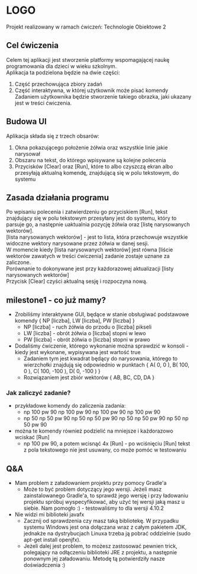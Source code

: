 # LOGO
Projekt realizowany w ramach ćwiczeń: Technologie Obiektowe 2

## Cel ćwiczenia
Celem tej aplikacji jest stworzenie platformy wspomagającej naukę programowania dla dzieci w wieku szkolnym. <br>
Aplikacja ta podzielona będzie na dwie części:
1. Część przechowująca zbiory zadań
2. Część interaktywna, w której użytkownik może pisać komendy <br>
Zadaniem użytkownika będzie stworzenie takiego obrazka, jaki ukazany jest w treści ćwiczenia.

## Budowa UI
Aplikacja składa się z trzech obsarów:
1. Okna pokazującego położenie żółwia oraz wszystkie linie jakie narysował
2. Obszaru na tekst, do którego wpisywane są kolejne polecenia
3. Przycisków [Clear] oraz [Run], które to albo czyszczą ekran albo przesyłają aktualną komendę, znajdującą się w polu tekstowym, do systemu

## Zasada działania programu
Po wpisaniu polecenia i zatwierdzeniu go przyciskiem [Run], tekst znajdujący się w polu tekstowym przesyłany jest do systemu, który to parsuje go, a następnie uaktualnia pozycję żółwia oraz [listę narysowanych wektorów]. <br>
[lista narysowanych wektorów] - jest to lista, która przechowuje wszystkie widoczne wektory narysowane przez żółwia w danej sesji. <br>
W momencie kiedy [lista narysowanych wektorów] jest równa [liście wektorów zawatych w treści ćwiczenia] zadanie zostaje uznane za zaliczone. <br>
Porównanie to dokonywane jest przy każdorazowej aktualizacji [listy narysowanych wektorów] <br>
Przycisk [Clear] czyści aktualną sesję i rozpoczyna nową.

## milestone1 - co już mamy?
- Zrobiliśmy interaktywne GUI, będące w stanie obsługiwać podstawowe komendy { NP [liczba], LW [liczba], PW [liczba] }
  - NP [liczba] - ruch żółwia do przodu o [liczba] pikseli
  - LW [liczba] - obrót żółwia o [liczba] stopni w lewo
  - PW [liczba] - obrót żółwia o [liczba] stopni w prawo
- Dodaliśmy ćwiczenie, którego wykonanie można sprawdzić w konsoli - kiedy jest wykonane, wypisywana jest wartość true
  - Zadaniem tym jest kwadrat będący do narysowania, którego to wierzchołki znajdują się odpowiednio w punktach { A( 0, 0 ), B( 100, 0 ), C( 100, -100 ), D( 0, -100 ) }
  - Rozwiązaniem jest zbiór wektorów { AB, BC, CD, DA }
### Jak zaliczyć zadanie?
- przykładowe komendy do zaliczenia zadania:
  - np 100 pw 90 np 100 pw 90 np 100 pw 90 np 100 pw 90
  - np 50 np 50 pw 90 np 50 np 50 pw 90 np 50 np 50 pw 90 np 50 np 50 pw 90
- można te komendy również podzielić na mniejsze i każdorazowo wciskać [Run]
  - np 100 pw 90, a potem wcisnąć 4x [Run] - po wciśnięciu [Run] tekst z pola tekstowego nie jest usuwany, co może pomóc w testowaniu

## Q&A
- Mam problem z załadowaniem projektu przy pomocy Gradle'a
  - Może to być problem dotyczący jego wersji. Jeżeli masz zainstalowanego Gradle'a, to sprawdź jego wersję i przy ładowaniu projektu spróbuj wyspecyfikować, aby użyć tej wersji jaką masz u siebie. Nam pomogło :) - testowaliśmy to dla wersji 4.10.2
- Nie widzi mi biblioteki javafx
  - Zacznij od sprawdzenia czy masz taką bibliotekę. W przypadku systemu Windows jest ona dołączana wraz z całym pakietem JDK, jednakże na dystrybucjach Linuxa trzeba ją pobrać oddzielnie (sudo apt-get install openjfx).
  - Jeżeli dalej jest problem, to możesz zastosować pewnien trick, polegający na odłączeniu biblioteki JRE z projektu, a następnie ponownym jej załadowaniu. Metodę tą potwierdziły nasze doświadczenia :)
